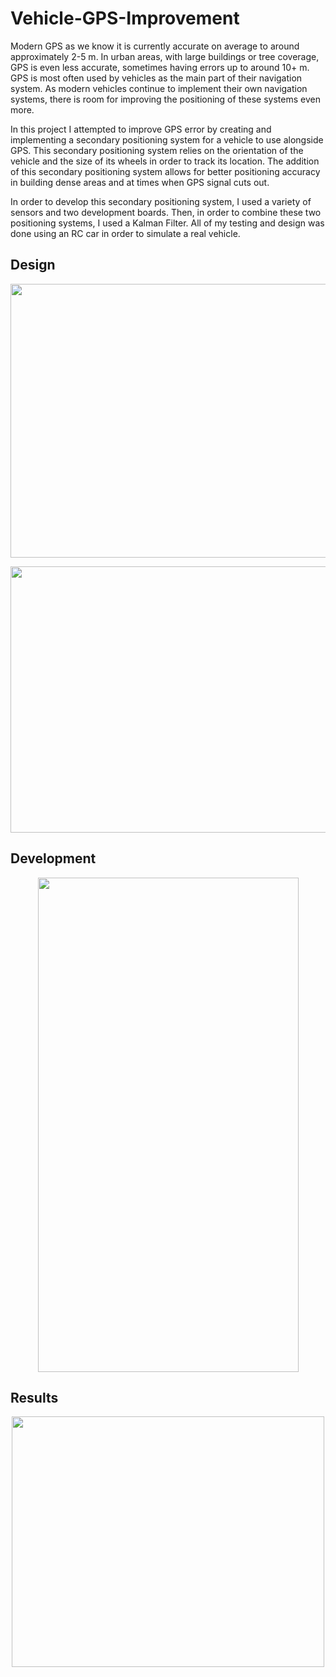 # Vehicle-GPS-Improvement

Modern GPS as we know it is currently accurate on average to around approximately 2-5 m. In urban areas, with large buildings or tree coverage, GPS is even less accurate, sometimes having errors up to around 10+ m. GPS is most often used by vehicles as the main part of their navigation system. As modern vehicles continue to implement their own navigation systems, there is room for improving the positioning of these systems even more.

In this project I attempted to improve GPS error by creating and implementing a secondary positioning system for a vehicle to use alongside GPS. This secondary positioning system relies on the orientation of the vehicle and the size of its wheels in order to track its location. The addition of this secondary positioning system allows for better positioning accuracy in building dense areas and at times when GPS signal cuts out.

In order to develop this secondary positioning system, I used a variety of sensors and two development boards. Then, in order to combine these two positioning systems, I used a Kalman Filter. All of my testing and design was done using an RC car in order to simulate a real vehicle.

## Design

<p align="center">
  <img src="https://i.imgur.com/09ZYpva.png" width="613" height="438">
</p>

<p align="center">
  <img src="https://i.imgur.com/jboK9KN.png" width="672" height="426">
</p>

## Development

<p align="center">
  <img src="https://i.imgur.com/Bhq02v5.jpg" width="417" height="791">
</p>

## Results

<p align="center">
  <img src="https://i.imgur.com/tKpTdKr.png" width="500" height="401">
</p>
